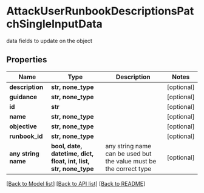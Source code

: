 # AttackUserRunbookDescriptionsPatchSingleInputData

data fields to update on the object

## Properties
Name | Type | Description | Notes
------------ | ------------- | ------------- | -------------
**description** | **str, none_type** |  | [optional] 
**guidance** | **str, none_type** |  | [optional] 
**id** | **str** |  | [optional] 
**name** | **str, none_type** |  | [optional] 
**objective** | **str, none_type** |  | [optional] 
**runbook_id** | **str, none_type** |  | [optional] 
**any string name** | **bool, date, datetime, dict, float, int, list, str, none_type** | any string name can be used but the value must be the correct type | [optional]

[[Back to Model list]](../README.md#documentation-for-models) [[Back to API list]](../README.md#documentation-for-api-endpoints) [[Back to README]](../README.md)


